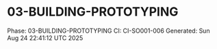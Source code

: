 # 03-BUILDING-PROTOTYPING
Phase: 03-BUILDING-PROTOTYPING
CI: CI-SO001-006
Generated: Sun Aug 24 22:41:12 UTC 2025
